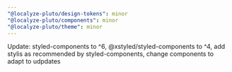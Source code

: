 ```yaml
---
"@localyze-pluto/design-tokens": minor
"@localyze-pluto/components": minor
"@localyze-pluto/theme": minor
---
```


Update: styled-components to ^6, @xstyled/styled-components to ^4, add stylis as recommended by styled-components, change components to adapt to udpdates
